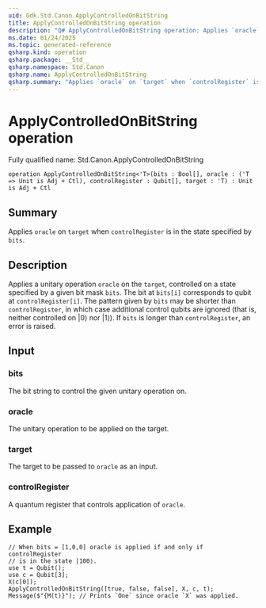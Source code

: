 ```yaml
---
uid: Qdk.Std.Canon.ApplyControlledOnBitString
title: ApplyControlledOnBitString operation
description: "Q# ApplyControlledOnBitString operation: Applies `oracle` on `target` when `controlRegister` is in the state specified by `bits`."
ms.date: 01/24/2025
ms.topic: generated-reference
qsharp.kind: operation
qsharp.package: __Std__
qsharp.namespace: Std.Canon
qsharp.name: ApplyControlledOnBitString
qsharp.summary: "Applies `oracle` on `target` when `controlRegister` is in the state specified by `bits`."
---
```


# ApplyControlledOnBitString operation

Fully qualified name: Std.Canon.ApplyControlledOnBitString

```qsharp
operation ApplyControlledOnBitString<'T>(bits : Bool[], oracle : ('T => Unit is Adj + Ctl), controlRegister : Qubit[], target : 'T) : Unit is Adj + Ctl
```

## Summary
Applies `oracle` on `target` when `controlRegister`
is in the state specified by `bits`.

## Description
Applies a unitary operation `oracle` on the `target`, controlled
on a state specified by a given bit mask `bits`.
The bit at `bits[i]` corresponds to qubit at `controlRegister[i]`.
The pattern given by `bits` may be shorter than `controlRegister`,
in which case additional control qubits are ignored (that is, neither
controlled on |0⟩ nor |1⟩).
If `bits` is longer than `controlRegister`, an error is raised.

## Input
### bits
The bit string to control the given unitary operation on.
### oracle
The unitary operation to be applied on the target.
### target
The target to be passed to `oracle` as an input.
### controlRegister
A quantum register that controls application of `oracle`.

## Example
```qsharp
// When bits = [1,0,0] oracle is applied if and only if controlRegister
// is in the state |100⟩.
use t = Qubit();
use c = Qubit[3];
X(c[0]);
ApplyControlledOnBitString([true, false, false], X, c, t);
Message($"{M(t)}"); // Prints `One` since oracle `X` was applied.
```
